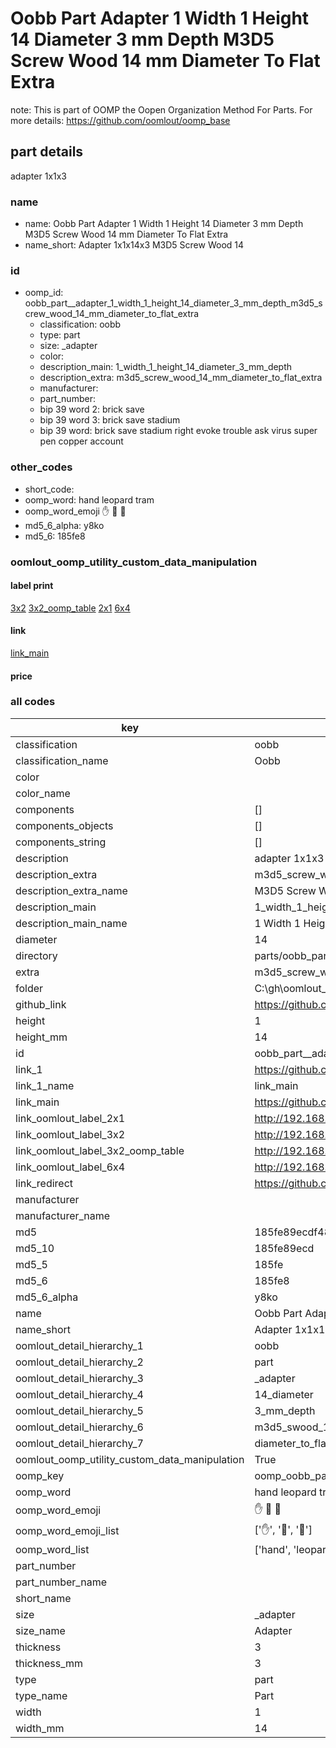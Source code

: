 # Oobb Part  Adapter 1 Width 1 Height 14 Diameter 3 mm Depth M3D5 Screw Wood 14 mm Diameter To Flat Extra  

note: This is part of OOMP the Oopen Organization Method For Parts. For more details: https://github.com/oomlout/oomp_base

##  part details
  



 adapter 1x1x3



### name
* name: Oobb Part  Adapter 1 Width 1 Height 14 Diameter 3 mm Depth M3D5 Screw Wood 14 mm Diameter To Flat Extra
* name_short: Adapter 1x1x14x3 M3D5 Screw Wood 14
### id
* oomp_id: oobb_part__adapter_1_width_1_height_14_diameter_3_mm_depth_m3d5_screw_wood_14_mm_diameter_to_flat_extra
  * classification: oobb
  * type: part
  * size: _adapter
  * color: 
  * description_main: 1_width_1_height_14_diameter_3_mm_depth
  * description_extra: m3d5_screw_wood_14_mm_diameter_to_flat_extra
  * manufacturer: 
  * part_number: 
  * bip 39 word 2: brick save
  * bip 39 word 3: brick save stadium
  * bip 39 word: brick save stadium right evoke trouble ask virus super pen copper account

### other_codes
* short_code: 
* oomp_word: hand leopard tram
* oomp_word_emoji :hand: :leopard: :tram:
* md5_6_alpha: y8ko
* md5_6: 185fe8






### oomlout_oomp_utility_custom_data_manipulation
#### label print
[3x2](http://192.168.1.245:1112/?label=oomp%20y8ko)
[3x2_oomp_table](http://192.168.1.108:1112/?label=oomp%20y8ko)
[2x1](http://192.168.1.242:1112/?label=oomp%20y8ko)
[6x4](http://192.168.1.55:1112/?label=oomp%20y8ko)    

#### link

[link_main](https://github.com/oomlout/oomlout_oobb_version_4_generated_parts/tree/main/navigation_oomp/oobb/part/_adapter/1_width_1_height_14_diameter_3_mm_depth/m3d5_screw_wood_14_mm_diameter_to_flat_extra/part)                              

#### price







### all codes 
| key | value |  
| --- | --- |  
| classification | oobb |  
| classification_name | Oobb |  
| color |  |  
| color_name |  |  
| components | [] |  
| components_objects | [] |  
| components_string | [] |  
| description |  adapter 1x1x3 |  
| description_extra | m3d5_screw_wood_14_mm_diameter_to_flat_extra |  
| description_extra_name | M3D5 Screw Wood 14 mm Diameter To Flat Extra |  
| description_main | 1_width_1_height_14_diameter_3_mm_depth |  
| description_main_name | 1 Width 1 Height 14 Diameter 3 mm Depth |  
| diameter | 14 |  
| directory | parts/oobb_part__adapter_1_width_1_height_14_diameter_3_mm_depth_m3d5_screw_wood_14_mm_diameter_to_flat_extra |  
| extra | m3d5_screw_wood_14_mm_diameter_to_flat |  
| folder | C:\gh\oomlout_oobb_version_4_generated_parts\parts\oobb_part__adapter_1_width_1_height_14_diameter_3_mm_depth_m3d5_screw_wood_14_mm_diameter_to_flat_extra |  
| github_link | https://github.com/oomlout/oomlout_oomp_part_src/tree/main/parts/oobb_part__adapter_1_width_1_height_14_diameter_3_mm_depth_m3d5_screw_wood_14_mm_diameter_to_flat_extra |  
| height | 1 |  
| height_mm | 14 |  
| id | oobb_part__adapter_1_width_1_height_14_diameter_3_mm_depth_m3d5_screw_wood_14_mm_diameter_to_flat_extra |  
| link_1 | https://github.com/oomlout/oomlout_oobb_version_4_generated_parts/tree/main/navigation_oomp/oobb/part/_adapter/1_width_1_height_14_diameter_3_mm_depth/m3d5_screw_wood_14_mm_diameter_to_flat_extra/part |  
| link_1_name | link_main |  
| link_main | https://github.com/oomlout/oomlout_oobb_version_4_generated_parts/tree/main/navigation_oomp/oobb/part/_adapter/1_width_1_height_14_diameter_3_mm_depth/m3d5_screw_wood_14_mm_diameter_to_flat_extra/part |  
| link_oomlout_label_2x1 | http://192.168.1.242:1112/?label=oomp%20y8ko |  
| link_oomlout_label_3x2 | http://192.168.1.245:1112/?label=oomp%20y8ko |  
| link_oomlout_label_3x2_oomp_table | http://192.168.1.108:1112/?label=oomp%20y8ko |  
| link_oomlout_label_6x4 | http://192.168.1.55:1112/?label=oomp%20y8ko |  
| link_redirect | https://github.com/oomlout/oomlout_oobb_version_4_generated_parts/tree/main/parts/oobb__adapter_01_01_14_03_ex_m3d5_screw_wood_14_mm_diameter_to_flat |  
| manufacturer |  |  
| manufacturer_name |  |  
| md5 | 185fe89ecdf481aba4270b9da7eff0dd |  
| md5_10 | 185fe89ecd |  
| md5_5 | 185fe |  
| md5_6 | 185fe8 |  
| md5_6_alpha | y8ko |  
| name | Oobb Part  Adapter 1 Width 1 Height 14 Diameter 3 mm Depth M3D5 Screw Wood 14 mm Diameter To Flat Extra |  
| name_short | Adapter 1x1x14x3 M3D5 Screw Wood 14 |  
| oomlout_detail_hierarchy_1 | oobb |  
| oomlout_detail_hierarchy_2 | part |  
| oomlout_detail_hierarchy_3 | _adapter |  
| oomlout_detail_hierarchy_4 | 14_diameter |  
| oomlout_detail_hierarchy_5 | 3_mm_depth |  
| oomlout_detail_hierarchy_6 | m3d5_swood_14_mm |  
| oomlout_detail_hierarchy_7 | diameter_to_flat_extra |  
| oomlout_oomp_utility_custom_data_manipulation | True |  
| oomp_key | oomp_oobb_part__adapter_1_width_1_height_14_diameter_3_mm_depth_m3d5_screw_wood_14_mm_diameter_to_flat_extra |  
| oomp_word | hand leopard tram |  
| oomp_word_emoji | :hand: :leopard: :tram: |  
| oomp_word_emoji_list | [':hand:', ':leopard:', ':tram:'] |  
| oomp_word_list | ['hand', 'leopard', 'tram'] |  
| part_number |  |  
| part_number_name |  |  
| short_name |  |  
| size | _adapter |  
| size_name |  Adapter |  
| thickness | 3 |  
| thickness_mm | 3 |  
| type | part |  
| type_name | Part |  
| width | 1 |  
| width_mm | 14 |  
